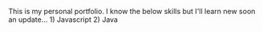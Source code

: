 This is my personal portfolio.
 I know the below skills but I'll learn new soon an update...
        1) Javascript
        2) Java
